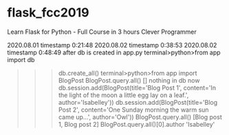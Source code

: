 # flask_fcc2019
Learn Flask for Python - Full Course in 3 hours
Clever Programmer

2020.08.01 timestamp 0:21:48
2020.08.02 timestamp 0:38:53
2020.08.02 timestamp 0:48:49
after db is created in app.py
terminal>python>from app import db
>>>db.create_all()
>>>terminal>python>from app import BlogPost
>>>BlogPost.query.all()
[] nothing in db now
>>>db.session.add(BlogPost(title='Blog Post 1', content='In the light of the moon a little egg lay on a leaf.', author='Isabelley'))
>>>db.session.add(BlogPost(title='Blog Post 2', content='One Sunday morning the warm sun came up...', author='Owl'))
>>>BlogPost.query.all()
[Blog post 1, Blog post 2]
>>> BlogPost.query.all()[0].author
'Isabelley'